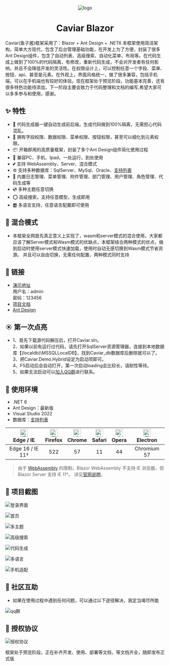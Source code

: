 <div align="center">

  ![logo](docs/images/2b4e7364-234e-4776-8c5b-7dfe08337c64.png)

</div>
<h1 align="center">Caviar Blazor</h1>
Caviar(鱼子酱)框架采用了：Blazor + Ant Design + .NET6 本框架使用简洁架构，简单大方现代，包含了后台管理基础功能，在开发上为了方便，封装了很多Ant Design组件，包含了自动列表、高级搜索、自动化菜单、布局等。在代码生成上做到了100%的代码隔离，有修改，重新代码生成，不会对开发者有任何影响，并且不会降低开发的灵活性。在权限设计上，可以控制任意一个字段、菜单、按钮、api、甚至是元素。在外观上，界面风格统一，做了很多兼容，包括手机端，可以在手机端也有较好的体验。现在框架处于预览阶段，功能基本完善，还有很多特色功能待添加，下一阶段主要会致力于代码整理和文档的编写,希望大家可以多多参与和使用，感谢。

## ✨ 特性  

- 🌈 代码生成器一键自动生成前后端，生成代码做到100%隔离，无需担心代码混乱。  
- 🏁 拥有字段权限、数据权限、菜单权限、按钮权限，甚至可以细化到元素权限。  
- 📦 开箱即用的高质量框架，封装了多个Ant Design组件简化使用过程
- 📱 兼容PC、手机、Ipad，一处运行，到处使用
- 💕 支持 WebAssembly、Server、混合模式
- ⚙️ 支持多种数据库：SqlServer、MySql、Oracle、<a href="https://docs.microsoft.com/en-us/ef/core/providers/?tabs=dotnet-core-cli" target="_blank">支持列表</a>
- 🎁 内置日志管理、菜单管理、附件管理、部门管理、用户管理、角色管理、代码生成等
- 💿 多种主题任意切换
- ⭕️ 高级搜索，支持任意模型，生成即用
- 🆎 多语言支持，任意语言配置即可使用

## 🍬 混合模式

- 本框架全网首先真正意义上实现了，wasm和server模式的混合使用，大家都应该了解Server模式和Wasm模式的优缺点，本框架结合两种模式的优点，做到启动时使用server模式快速加载，使用时自动无感切换到Wasm模式节省资源。
并且可以自由切换，无需任何配置，两种模式同时支持

## 🔗 链接

- <a target='_blank' href='http://www.caviar.wang'>演示地址</a>  
  用户名：admin  
  密码：123456  
- <a target='_blank' href='http://docs.caviar.wang'>项目文档</a>
- [Ant Design](https://ant-design-blazor.gitee.io/zh-CN/)

## ☀️ 第一次点亮
- 1、首先下载源代码解压后，打开Caviar.sln。  
  2、如果以前有运行过代码，请先打开SqlServer资源管理器，连接到本地数据库【(localdb)\MSSQLLocalDB】，找到Caviar_db数据库后删除就可以了。  
  3、把Caviar.Demo.Hybrid设定为启动项即可。  
  4、F5启动后会自动打开，第一次启动loading会比较长，请耐性等待。  
  5、如果无法启动可以<a target="_blank" href="https://qm.qq.com/cgi-bin/qm/qr?k=iLSuVhcAT_JHhRjj1UvB6i6-__PDMrT1&jump_from=webapi">加入QQ群</a>进行联系。  

## 🍡 使用环境

- .NET 6
- Ant Design：最新版
- Visual Studio 2022
- 数据库：<a href="https://docs.microsoft.com/en-us/ef/core/providers/?tabs=dotnet-core-cli" target="_blank">支持列表</a>

| [<img src="https://cdn.jsdelivr.net/gh/alrra/browser-logos/src/edge/edge_48x48.png" alt="IE / Edge" width="24px" height="24px" />](http://godban.github.io/browsers-support-badges/)</br> Edge / IE | [<img src="https://cdn.jsdelivr.net/gh/alrra/browser-logos/src/firefox/firefox_48x48.png" alt="Firefox" width="24px" height="24px" />](http://godban.github.io/browsers-support-badges/)</br>Firefox | [<img src="https://cdn.jsdelivr.net/gh/alrra/browser-logos/src/chrome/chrome_48x48.png" alt="Chrome" width="24px" height="24px" />](http://godban.github.io/browsers-support-badges/)</br>Chrome | [<img src="https://cdn.jsdelivr.net/gh/alrra/browser-logos/src/safari/safari_48x48.png" alt="Safari" width="24px" height="24px" />](http://godban.github.io/browsers-support-badges/)</br>Safari | [<img src="https://cdn.jsdelivr.net/gh/alrra/browser-logos/src/opera/opera_48x48.png" alt="Opera" width="24px" height="24px" />](http://godban.github.io/browsers-support-badges/)</br>Opera | [<img src="https://cdn.jsdelivr.net/gh/alrra/browser-logos/src/electron/electron_48x48.png" alt="Electron" width="24px" height="24px" />](http://godban.github.io/browsers-support-badges/)</br>Electron |
| :-------------------------------------------------------------------------------------------------------------------------------------------------------------------------------------------------: | :--------------------------------------------------------------------------------------------------------------------------------------------------------------------------------------------------: | :----------------------------------------------------------------------------------------------------------------------------------------------------------------------------------------------: | :----------------------------------------------------------------------------------------------------------------------------------------------------------------------------------------------: | :------------------------------------------------------------------------------------------------------------------------------------------------------------------------------------------: | :------------------------------------------------------------------------------------------------------------------------------------------------------------------------------------------------------: |
|                                                                                          Edge 16 / IE 11†                                                                                           |                                                                                                 522                                                                                                  |                                                                                                57                                                                                                |                                                                                                11                                                                                                |                                                                                              44                                                                                              |                                                                                               Chromium 57                                                                                                |

> 由于 [WebAssembly](https://webassembly.org) 的限制，Blazor WebAssembly 不支持 IE 浏览器，但 Blazor Server 支持 IE 11†。 详见[官网说明](https://docs.microsoft.com/en-us/aspnet/core/blazor/supported-platforms?view=aspnetcore-3.1&WT.mc_id=DT-MVP-5003987)。

## 🏁 项目截图

![登录界面](docs/images/login.png)

![首页](docs/images/home.png)

![多主题](docs/images/theme.png)

![高级搜索](docs/images/AdvancedQuery.png)

![代码生成](docs/images/CodeGeneration.png)

![多语言](docs/images/language.png)

![手机适配](docs/images/phone.png)


## 🍻 社区互助

- 如果在使用过程中遇到任何问题，可以通过以下途径解决，我定当竭尽所能

![qq群](docs/images/143814_11a0a270_1456276.webp)

## 🌠 授权协议

![授权协议](docs/images/144214_9f81ab38_1456276.webp)

框架处于预览阶段，正在补齐开发、使用、部署等文档，等文档齐全，随即发布正式版

